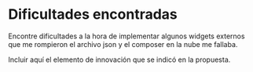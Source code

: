 # Dificultades encontradas

Encontre dificultades a la hora de implementar algunos widgets externos que me rompieron el archivo json y el composer en la nube me fallaba. 

Incluir aquí el elemento de innovación que se indicó en la propuesta.

